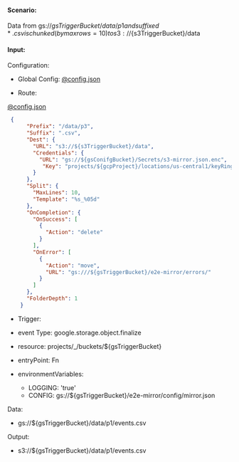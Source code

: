 #### Scenario:

Data from gs://${gsTriggerBucket}/data/p1 and suffixed *.csv is chunked (by max rows=10) to s3://${s3TriggerBucket}/data

#### Input:

Configuration:

* Global Config: [@config,json](../../../config/gs.json)

* Route:

[@config,json](../../../config/gs.json)
```json
 {
      "Prefix": "/data/p3",
      "Suffix": ".csv",
      "Dest": {
        "URL": "s3://${s3TriggerBucket}/data",
        "Credentials": {
          "URL": "gs://${gsConifgBucket}/Secrets/s3-mirror.json.enc",
           "Key": "projects/${gcpProject}/locations/us-central1/keyRings/gs_mirror_ring/cryptoKeys/gs_mirror_key"
        }
      },
      "Split": {
        "MaxLines": 10,
        "Template": "%s_%05d"
      },
      "OnCompletion": {
        "OnSuccess": [
          {
            "Action": "delete"
          }
        ],
        "OnError": [
          {
            "Action": "move",
            "URL": "gs:///${gsTriggerBucket}/e2e-mirror/errors/"
          }
        ]
      },
      "FolderDepth": 1
    }
```
 

* Trigger:

* event Type: google.storage.object.finalize
* resource: projects/_/buckets/${gsTriggerBucket}
* entryPoint: Fn
* environmentVariables:
  - LOGGING: 'true'
  - CONFIG: gs://${gsTriggerBucket}/e2e-mirror/config/mirror.json
 


Data:
- gs://${gsTriggerBucket}/data/p1/events.csv


Output:
- s3://${gsTriggerBucket}/data/p1/events.csv